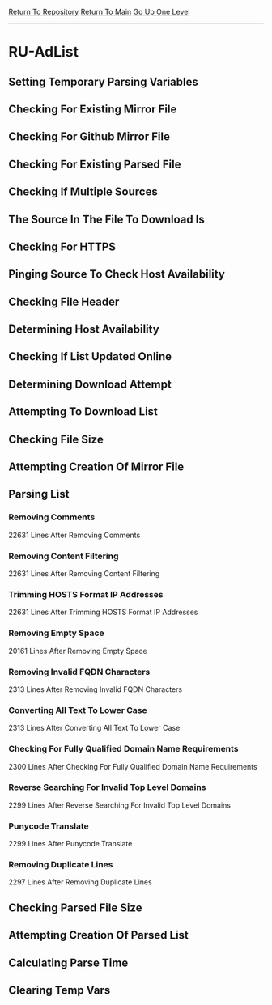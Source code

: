 [Return To Repository](https://github.com/deathbybandaid/piholeparser/)
[Return To Main](https://github.com/deathbybandaid/piholeparser/blob/master/RecentRunLogs/Mainlog.md)
[Go Up One Level](https://github.com/deathbybandaid/piholeparser/blob/master/RecentRunLogs/TopLevelScripts/30-Processing-External-Blacklists.md)
____________________________________
# RU-AdList
## Setting Temporary Parsing Variables
## Checking For Existing Mirror File
## Checking For Github Mirror File
## Checking For Existing Parsed File
## Checking If Multiple Sources
## The Source In The File To Download Is
## Checking For HTTPS
## Pinging Source To Check Host Availability
## Checking File Header
## Determining Host Availability
## Checking If List Updated Online
## Determining Download Attempt
## Attempting To Download List
## Checking File Size
## Attempting Creation Of Mirror File
## Parsing List
### Removing Comments
22631 Lines After Removing Comments
### Removing Content Filtering
22631 Lines After Removing Content Filtering
### Trimming HOSTS Format IP Addresses
22631 Lines After Trimming HOSTS Format IP Addresses
### Removing Empty Space
20161 Lines After Removing Empty Space
### Removing Invalid FQDN Characters
2313 Lines After Removing Invalid FQDN Characters
### Converting All Text To Lower Case
2313 Lines After Converting All Text To Lower Case
### Checking For Fully Qualified Domain Name Requirements
2300 Lines After Checking For Fully Qualified Domain Name Requirements
### Reverse Searching For Invalid Top Level Domains
2299 Lines After Reverse Searching For Invalid Top Level Domains
### Punycode Translate
2299 Lines After Punycode Translate
### Removing Duplicate Lines
2297 Lines After Removing Duplicate Lines
## Checking Parsed File Size
## Attempting Creation Of Parsed List
## Calculating Parse Time
## Clearing Temp Vars
